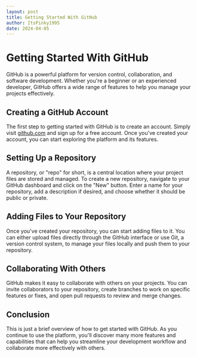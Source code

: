 ```yaml
---
layout: post
title: Getting Started With GitHub
author: ItsPinky1995
date: 2024-04-05
---
```


# Getting Started With GitHub

GitHub is a powerful platform for version control, collaboration, and software development. Whether you're a beginner or an experienced developer, GitHub offers a wide range of features to help you manage your projects effectively.

## Creating a GitHub Account

The first step to getting started with GitHub is to create an account. Simply visit [github.com](https://github.com) and sign up for a free account. Once you've created your account, you can start exploring the platform and its features.

## Setting Up a Repository

A repository, or "repo" for short, is a central location where your project files are stored and managed. To create a new repository, navigate to your GitHub dashboard and click on the "New" button. Enter a name for your repository, add a description if desired, and choose whether it should be public or private.

## Adding Files to Your Repository

Once you've created your repository, you can start adding files to it. You can either upload files directly through the GitHub interface or use Git, a version control system, to manage your files locally and push them to your repository.

## Collaborating With Others

GitHub makes it easy to collaborate with others on your projects. You can invite collaborators to your repository, create branches to work on specific features or fixes, and open pull requests to review and merge changes.

## Conclusion

This is just a brief overview of how to get started with GitHub. As you continue to use the platform, you'll discover many more features and capabilities that can help you streamline your development workflow and collaborate more effectively with others.
